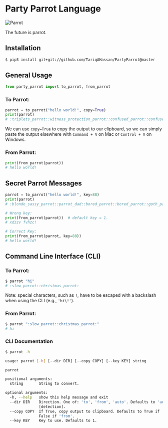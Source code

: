 # Party Parrot Language

![Parrot](http://cultofthepartyparrot.com/parrots/hd/parrot.gif)

The future is parrot. 

## Installation

```bash
$ pip3 install git+git://github.com/TariqAHassan/PartyParrot@master
```

## General Usage

```python
from party_parrot import to_parrot, from_parrot
```

### To Parrot:

```python
parrot = to_parrot("hello world!", copy=True)
print(parrot)
# :triplets_parrot::witness_protection_parrot::confused_parrot::confused_parrot::conga_parrot: :deal_with_it_parrot::conga_parrot::popcorn_parrot::confused_parrot::chill_parrot:!
```

We can use `copy=True` to copy the output to our clipboard, so we can simply
paste the output elsewhere with `Command + V` on Mac or `Control + V` on Windows.

### From Parrot:

```python
print(from_parrot(parrot))
# hello world!
```

## Secret Parrot Messages

```python
parrot = to_parrot("hello world!", key=88)
print(parrot)
# :blonde_sassy_parrot::parrot_dad::bored_parrot::bored_parrot::goth_parrot: :coffee_parrot::goth_parrot::margarita_parrot::bored_parrot::ship_it_parrot:!
```

```python
# Wrong key:
print(from_parrot(parrot))  # default key = 1.
# xdzzv fvhzc!

# Correct Key:
print(from_parrot(parrot, key=88))
# hello world!
```

## Command Line Interface (CLI)

### To Parrot:

```bash
$ parrot "hi"
# :slow_parrot::christmas_parrot:
```

Note: special characters, such as `!`, have to be escaped with a backslash when using the CLI
(e.g., `'hi\!'`).

### From Parrot:

```bash
$ parrot ":slow_parrot::christmas_parrot:"
# hi
```

### CLI Documentation

```bash
$ parrot -h

usage: parrot [-h] [--dir DIR] [--copy COPY] [--key KEY] string

parrot

positional arguments:
  string       String to convert.

optional arguments:
  -h, --help   show this help message and exit
  --dir DIR    Direction. One of: 'to', 'from', 'auto'. Defaults to 'auto'
               [detection].
  --copy COPY  If True, copy output to clipboard. Defaults to True if 'to',
               False if 'from'.
  --key KEY    Key to use. Defaults to 1.
```
